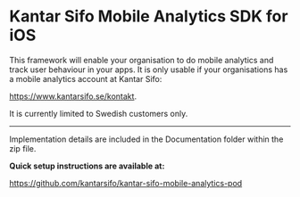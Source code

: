 # Kantar Sifo Mobile Analytics SDK for iOS

This framework will enable your organisation to do mobile analytics and track user behaviour in your apps. It is only usable if your organisations has a mobile analytics account at Kantar Sifo:

https://www.kantarsifo.se/kontakt.

It is currently limited to Swedish customers only.

---

Implementation details are included in the Documentation folder within the zip file.

**Quick setup instructions are available at:**

https://github.com/kantarsifo/kantar-sifo-mobile-analytics-pod
